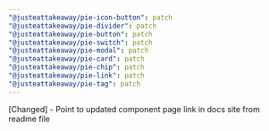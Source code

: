 ```yaml
---
"@justeattakeaway/pie-icon-button": patch
"@justeattakeaway/pie-divider": patch
"@justeattakeaway/pie-button": patch
"@justeattakeaway/pie-switch": patch
"@justeattakeaway/pie-modal": patch
"@justeattakeaway/pie-card": patch
"@justeattakeaway/pie-chip": patch
"@justeattakeaway/pie-link": patch
"@justeattakeaway/pie-tag": patch
---
```


[Changed] - Point to updated component page link in docs site from readme file

